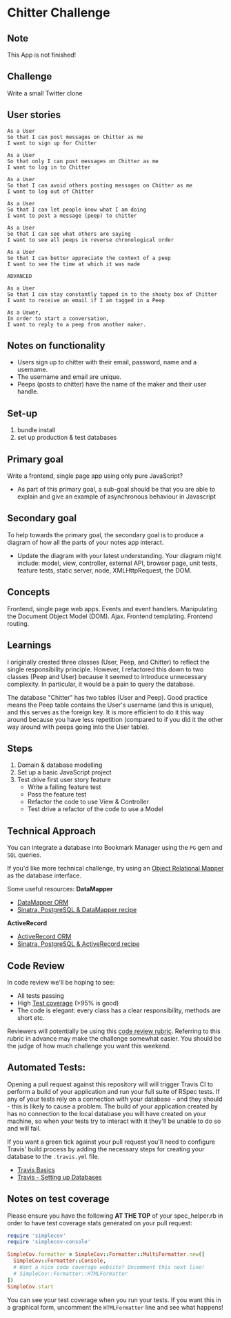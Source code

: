 Chitter Challenge
=================
Note
------
This App is not finished!

Challenge
-------
Write a small Twitter clone

User stories
-------
```
As a User
So that I can post messages on Chitter as me
I want to sign up for Chitter

As a User
So that only I can post messages on Chitter as me
I want to log in to Chitter

As a User
So that I can avoid others posting messages on Chitter as me
I want to log out of Chitter

As a User
So that I can let people know what I am doing  
I want to post a message (peep) to chitter

As a User
So that I can see what others are saying  
I want to see all peeps in reverse chronological order

As a User
So that I can better appreciate the context of a peep
I want to see the time at which it was made

ADVANCED

As a User
So that I can stay constantly tapped in to the shouty box of Chitter
I want to receive an email if I am tagged in a Peep

As a Uswer, 
In order to start a conversation,
I want to reply to a peep from another maker.

```
Notes on functionality
------
* Users sign up to chitter with their email, password, name and a username.
* The username and email are unique.
* Peeps (posts to chitter) have the name of the maker and their user handle.

Set-up
--------
1. bundle install
2. set up production & test databases

Primary goal
--------
Write a frontend, single page app using only pure JavaScript?
- As part of this primary goal, a sub-goal should be that you are able to explain and give an example of asynchronous behaviour in Javascript

Secondary goal
--------
To help towards the primary goal, the secondary goal is to produce a diagram of how all the parts of your notes app interact.
- Update the diagram with your latest understanding. Your diagram might include: model, view, controller, external API, browser page, unit tests, feature tests, static server, node, XMLHttpRequest, the DOM.

Concepts
--------
Frontend, single page web apps.
Events and event handlers.
Manipulating the Document Object Model (DOM).
Ajax.
Frontend templating.
Frontend routing.

Learnings
--------
I originally created three classes (User, Peep, and Chitter) to reflect the single responsibility principle. However, I refactored this down to two classes (Peep and User) because it seemed to introduce unnecessary complexity. In particular, it would be a pain to query the database.

The database "Chitter" has two tables (User and Peep). Good practice means the Peep table contains the User's username (and this is unique), and this serves as the foreign key. It is more efficient to do it this way around because you have less repetition (compared to if you did it the other way around with peeps going into the User table).

Steps
--------
1. Domain & database modelling
2. Set up a basic JavaScript project
3. Test drive first user story feature
    - Write a failing feature test
    - Pass the feature test
    - Refactor the code to use View & Controller
    - Test drive a refactor of the code to use a Model

Technical Approach
-----
You can integrate a database into Bookmark Manager using the `PG` gem and `SQL` queries. 

If you'd like more technical challenge, try using an [Object Relational Mapper](https://en.wikipedia.org/wiki/Object-relational_mapping) as the database interface.

Some useful resources:
**DataMapper**
- [DataMapper ORM](https://datamapper.org/)
- [Sinatra, PostgreSQL & DataMapper recipe](http://recipes.sinatrarb.com/p/databases/postgresql-datamapper)

**ActiveRecord**
- [ActiveRecord ORM](https://guides.rubyonrails.org/active_record_basics.html)
- [Sinatra, PostgreSQL & ActiveRecord recipe](http://recipes.sinatrarb.com/p/databases/postgresql-activerecord?#article)

Code Review
-----------

In code review we'll be hoping to see:

* All tests passing
* High [Test coverage](https://github.com/makersacademy/course/blob/master/pills/test_coverage.md) (>95% is good)
* The code is elegant: every class has a clear responsibility, methods are short etc.

Reviewers will potentially be using this [code review rubric](docs/review.md).  Referring to this rubric in advance may make the challenge somewhat easier.  You should be the judge of how much challenge you want this weekend.

Automated Tests:
-----

Opening a pull request against this repository will will trigger Travis CI to perform a build of your application and run your full suite of RSpec tests. If any of your tests rely on a connection with your database - and they should - this is likely to cause a problem. The build of your application created by has no connection to the local database you will have created on your machine, so when your tests try to interact with it they'll be unable to do so and will fail.

If you want a green tick against your pull request you'll need to configure Travis' build process by adding the necessary steps for creating your database to the `.travis.yml` file.

- [Travis Basics](https://docs.travis-ci.com/user/tutorial/)
- [Travis - Setting up Databases](https://docs.travis-ci.com/user/database-setup/)

Notes on test coverage
----------------------

Please ensure you have the following **AT THE TOP** of your spec_helper.rb in order to have test coverage stats generated
on your pull request:

```ruby
require 'simplecov'
require 'simplecov-console'

SimpleCov.formatter = SimpleCov::Formatter::MultiFormatter.new([
  SimpleCov::Formatter::Console,
  # Want a nice code coverage website? Uncomment this next line!
  # SimpleCov::Formatter::HTMLFormatter
])
SimpleCov.start
```

You can see your test coverage when you run your tests. If you want this in a graphical form, uncomment the `HTMLFormatter` line and see what happens!
